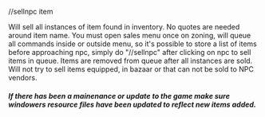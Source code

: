 

//sellnpc item

Will sell all instances of item found in inventory. No quotes are needed around item name. You must open 
sales menu once on zoning, will queue all commands inside or outside menu, so it's possible to store a list
of items before approaching npc, simply do "//sellnpc" after clicking on npc to sell items in queue. Items are
removed from queue after all instances are sold. Will not try to sell items equipped, in bazaar or that
can not be sold to NPC vendors.

##### If there has been a mainenance or update to the game make sure windowers resource files have been updated to reflect new items added.
